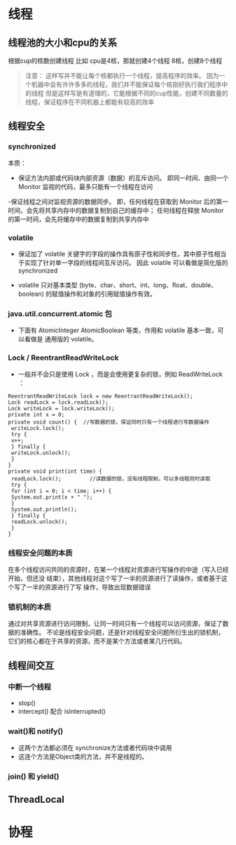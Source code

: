 # 线程

## 线程池的大小和cpu的关系

根据cup的核数创建线程
比如 cpu是4核，那就创建4个线程
         8核，创建8个线程
         
> 注意： 这样写并不能让每个核都执行一个线程，提高程序的效率。
因为一个机器中会有许许多多的线程，我们并不能保证每个核刚好执行我们程序中的线程
但是这样写是有道理的，它能根据不同的cup性能，创建不同数量的线程，保证程序在不同机器上都能有较高的效率

## 线程安全

### synchronized 
本质：
- 保证⽅法内部或代码块内部资源（数据）的互斥访问。
即同⼀时间、由同⼀个Monitor 监视的代码，最多只能有⼀个线程在访问

-保证线程之间对监视资源的数据同步。
即，任何线程在获取到 Monitor 后的第⼀时间，会先将共享内存中的数据复制到⾃⼰的缓存中；
任何线程在释放 Monitor 的第⼀时间，会先将缓存中的数据复制到共享内存中

### volatile
- 保证加了 volatile 关键字的字段的操作具有原⼦性和同步性，其中原⼦性相当于实现了针对单⼀字段的线程间互斥访问。
 因此 volatile 可以看做是简化版的 synchronized
 
- volatile 只对基本类型 (byte、char、short、int、long、ﬂoat、double、boolean) 
的赋值操作和对象的引⽤赋值操作有效。

### java.util.concurrent.atomic 包
- 下⾯有 AtomicInteger AtomicBoolean 等类，作⽤和 volatile 基本⼀致，可以看做是
通⽤版的 volatile。

### Lock / ReentrantReadWriteLock
- ⼀般并不会只是使⽤ Lock ，⽽是会使⽤更复杂的锁，例如 ReadWriteLock ：

```
ReentrantReadWriteLock lock = new ReentrantReadWriteLock();
Lock readLock = lock.readLock();
Lock writeLock = lock.writeLock();
private int x = 0;
private void count() {  //写数据的锁，保证同时只有一个线程进行写数据操作
 writeLock.lock();  
 try {
 x++;
 } finally {
 writeLock.unlock();
 }
}
private void print(int time) {
 readLock.lock();         //读数据的锁，没有线程限制，可以多线程同时读取
 try {
 for (int i = 0; i < time; i++) {
 System.out.print(x + " ");
 }
 System.out.println();
 } finally {
 readLock.unlock();
 }
}
```

### 线程安全问题的本质
在多个线程访问共同的资源时，在某⼀个线程对资源进⾏写操作的中途（写⼊已经开始，但还没
结束），其他线程对这个写了⼀半的资源进⾏了读操作，或者基于这个写了⼀半的资源进⾏了写
操作，导致出现数据错误

### 锁机制的本质
通过对共享资源进⾏访问限制，让同⼀时间只有⼀个线程可以访问资源，保证了数据的准确性。
不论是线程安全问题，还是针对线程安全问题所衍⽣出的锁机制，
它们的核⼼都在于共享的资源，⽽不是某个⽅法或者某⼏⾏代码。


## 线程间交互

### 中断一个线程
- stop()
- intercept() 配合 isInterrupted()

### wait()和 notify()

- 这两个方法都必须在 synchronize方法或者代码块中调用
- 这连个方法是Object类的方法，并不是线程的。

### join() 和  yield()

## ThreadLocal


# 协程


